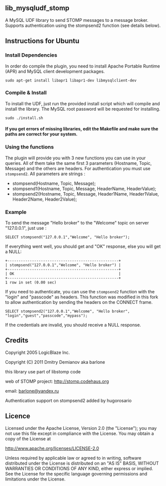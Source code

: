 ## lib_mysqludf_stomp

A MySQL UDF library to send STOMP messages to a message broker.
Supports authentication using the stompsend2 function (see details below).

## Instructions for Ubuntu

### Install Dependencies
In order do compile the plugin, you need to install Apache Portable Runtime (APR) and MySQL client development packages.

`sudo apt-get install libapr1 libapr1-dev libmysqlclient-dev`

### Compile & Install
To install the UDF, just run the provided install script which will compile and install the library.
The MySQL root password will be requested for installing.

`sudo ./install.sh`

#### If you get errors of missing libraries, edit the Makefile and make sure the paths are correct for your system.

### Using the functions

The plugin will provide you with 3 new functions you can use in your queries.
All of them take the same first 3 parameters (Hostname, Topic, Message) and the others are headers.
For authentication you must use `stompsend2`.
All parameters are strings :

- stompsend(Hostname, Topic, Message);
- stompsend1(Hostname, Topic, Message, HeaderName, HeaderValue);
- stompsend2(Hostname, Topic, Message, Header1Name, Header1Value, Header2Name, Header2Value);

### Example
To send the message "Hello broker" to the "Welcome" topic on server "127.0.0.1", just use :

`SELECT stompsend("127.0.0.1","Welcome", "Hello broker");`

If everything went well, you should get and "OK" response, else you will get a NULL:

```
+--------------------------------------------------+
| stompsend("127.0.0.1","Welcome", "Hello broker") |
+--------------------------------------------------+
| OK                                               |
+--------------------------------------------------+
1 row in set (0.00 sec)
```

If you need to authenticate, you can use the `stompsend2` function with the "login" and "passcode" as headers.
This function was modified in this fork to allow authentication by sending the headers on the CONNECT frame.

`SELECT stompsend2("127.0.0.1","Welcome", "Hello broker", "login","guest","passcode","mypass");`

If the credentials are invalid, you should receive a NULL response.

## Credits

Copyright 2005 LogicBlaze Inc.

Copyright (C) 2011 Dmitry Demianov aka barlone

this library use part of libstomp code

web of STOMP project: http://stomp.codehaus.org

email: barlone@yandex.ru

Authentication support on stompsend2 added by hugorosario

## Licence

Licensed under the Apache License, Version 2.0 (the "License");
you may not use this file except in compliance with the License.
You may obtain a copy of the License at

http://www.apache.org/licenses/LICENSE-2.0

Unless required by applicable law or agreed to in writing, software
distributed under the License is distributed on an "AS IS" BASIS,
WITHOUT WARRANTIES OR CONDITIONS OF ANY KIND, either express or
implied.
See the License for the specific language governing permissions and
limitations under the License.
